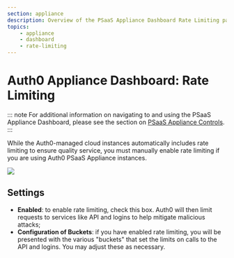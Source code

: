 ```yaml
---
section: appliance
description: Overview of the PSaaS Appliance Dashboard Rate Limiting page
topics:
    - appliance
    - dashboard
    - rate-limiting
---
```


# Auth0 Appliance Dashboard: Rate Limiting

::: note
  For additional information on navigating to and using the PSaaS Appliance Dashboard, please see the section on [PSaaS Appliance Controls](/appliance/dashboard#appliance-controls).
:::

While the Auth0-managed cloud instances automatically includes rate limiting to ensure quality service, you must manually enable rate limiting if you are using Auth0 PSaaS Appliance instances.

![](/media/articles/appliance/dashboard/rate-limiting.png)

## Settings

* **Enabled**: to enable rate limiting, check this box. Auth0 will then limit requests to services like API and logins to help mitigate malicious attacks;
* **Configuration of Buckets**: if you have enabled rate limiting, you will be presented with the various "buckets" that set the limits on calls to the API and logins. You may adjust these as necessary.
